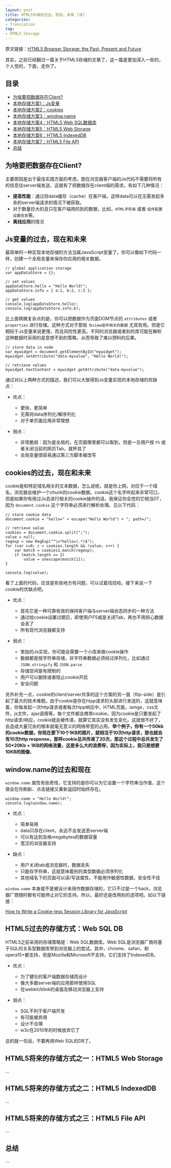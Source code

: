 ```yaml
---
layout: post
title: HTML5存储的过去，现在，未来 [译]
categories:
- Translation
tag:
- HTML5 Storage
---
```


原文链接：[HTML5 Browser Storage: the Past, Present and Future](http://www.sitepoint.com/html5-browser-storage-past-present-future/)

其实，之前已经翻过一篇关于HTML5存储的文章了，这一篇是更加深入一些的，个人觉的，下面，走你了。

## 目录

- [为啥要把数据存在Client?](#p1)
- [本地存储方案1：Js变量](#p2)
- [本地存储方案2：cookies](#p3)
- [本地存储方案3：window.name](#p4)
- [本地存储方案4：HTML5 Web SQL数据库](#p5)
- [本地存储方案5：HTML5 Web Storage](#p6)
- [本地存储方案6：HTML5 IndexedDB](#p7)
- [本地存储方案7：HTML5 File API](#p8)
- [总结](#p9)

## <a name="p1">为啥要把数据存在Client?</a>
主要原因是出于最佳实践方面的考虑。跑在浏览器客户端的Js代码不需要将所有的信息往server端发送，这就有了把数据存在client端的需求。有如下几种情况：

- **提高性能**：通过将data缓存（cache）在客户端，这样data可以在无需发起多余的server端请求的情况下被获取。
- 对于数量巨大的且只在客户端用的到的数据，比如，`HTML字符串` 或者 `组件配置设置信息`等。
- **离线应用**的情况

## <a name="p2">Js变量的过去，现在和未来</a>
最简单的一种实现本地存储的方法当属JavaScript变量了。你可以像如下代码一样，创建一个全局变量来保存你应用的相关数据。

	// global application storage
	var appDataStore = {};

	// set values
	appDataStore.hello = "Hello World!";
	appDataStore.info = { a:1, b:2, c:3 };

	// get values
	console.log(appDataStore.hello);
	console.log(appDataStore.info.b);

比上面稍微复杂点的是，你可以把数据作为页面DOM节点的 `attributes` 或者 `properties` 进行存储。这种方式对于那些 `与view组件相关的数据` 尤其有用。但是它相较于Js变量来说更慢，而且风险性更高。不同的浏览器或者别的库可能在解析这种数据时采用的是意想不到的策略，从而导致了难以预料的后果。

	// store data in node
	var mywidget = document.getElementById("mywidget");
	mywidget.setAttribute("data-myvalue", "Hello World!");

	// retrieve values
	mywidget.textContent = mywidget.getAttribute("data-myvalue");

通过对以上两种方式的描述，我们可以大致得到Js变量实现的本地存储的优缺点：

- 优点：
	+ 更快，更简单
	+ 无需将data序列化/解序列化
	+ 对于单页面应用非常理想

- 弱点：
	+ 非常脆弱：因为是全局的，在页面哪里都可以取到，但是一旦用户按 `F5` 或者关闭当前的网页Tab，就杯具了
	+ 全局变量很容易通过第三方脚本被改写

## <a name="p3">cookies的过去，现在和未来</a>
cookie是和特定域名相关的文本数据，怎么说呢，就是你上网，对应于一个域名，浏览器会维护一个chunk的cookie数据。cookie这个名字听起来非常可口，但是如果你有用过Js去进行相关的cookie操作的话，我保证你会觉的它相当DT，因为 `document.cookie` 这个字符串必须进行解析处理。见以下代码：

	// store cookie data
	document.cookie = "hello=" + escape("Hello World") + "; path=/";

	// retrieve value
	cookies = document.cookie.split(";");
	value = null;
	regexp = new RegExp("^\s*hello=(.*)$");
	for (var c=0; c < cookies.length && !value; c++) {
		var match = cookies1.match(regexp);
		if (match.length == 2)
			value = unescape(match[1]);
	}

	console.log(value);

看了上面的代码，应该是有些地方有问题，可以试着找找哈。接下来说一下cookie的优缺点吧。

- 优点：
	+ 首先它是一种可靠有效的保持客户端与server端状态同步的一种方法
	+ 通过给cookie设置过期日，即使用户F5或是关闭Tab，再也不用担心数据会丢了
	+ 所有现代浏览器都支持

- 弱点：
	+ 笨拙的Js实现，你可能会需要一个小库来做cookie操作
	+ 数据都是按字符串存储，非字符串数据必须经过序列化，比如通过 `JSON.stringify` 和 `JSON.parse`
	+ 存储空间是有限制的
	+ 用户可以删除或者阻止cookie开启
	+ 安全问题

另外补充一点，cookie的client/server共享的这个方案的另一面（flip-side）是引起了最大的技术难题。由于cookie是存在htpp请求的头部进行发送的，这就意味着，你每发起一次http请求或者每次htpp响应中，HTML页面，iamge，css文件，js文件，ajax调用等，每个文件都会携带cookie，因为cookie是只要发起了http请求/响应，cookie就会被传递，就算它其实没有发生变化。这就很不好了，会造成大量冗余的根本就毫无意义的网络带宽的占用。**举个例子，你有一个50kb的cookie数据，你现在要下10个1KB的图片，就相当于10次http请求，那也就会有10次http response，那样cookie总共传递了20次，那这个过程中总共发生了50*20Kb + 1KB的网络流量，这是多么大的浪费呀，因为实际上，我只是想要10KB的图像**。

## <a name="p4">window.name的过去和现在</a>
`window.name` 属性有些奇怪，它支持的是你可以为它设置一个字符串当作值，这个值会在你刷新、点击链接又重新返回时始终存在。

	window.name = "Hello World!";
	console.log(window.name);

- 优点：
	+ 简单易用
	+ data只存在client，永远不会发送至server端
	+ 可以有达到及格megabytes的数据容量
	+ 宽泛的浏览器支持

- 缺点：
	+ 用户关闭tab或浏览器时，数据丢失
	+ 只能存字符串，这就意味着别的类型数据必须序列化
	+ 其他域名下的页面可以读/写该属性，不能用作敏感性数据，安全性不佳

`window.name` 本身就不是被设计来用作数据存储的，它只不过是一个hack，浏览器厂商随时都有可能停止对它的支持。所以，最好还是改用别的选项吧。如以下链接：

[How to Write a Cookie-less Session Library for JavaScript](http://www.sitepoint.com/javascript-session-variable-library/)

## <a name="p5">HTML5过去的存储方式：Web SQL DB</a>
HTML5之前采用的存储策略是：Web SQL数据库。Web SQL是浏览器厂商将基于SQL的关系型数据库带到浏览器上的尝试。其中，chrome、safari、和opera15+都支持，但是Mozilla和Microsoft不支持，它们支持了IndexedDB。

- 优点：
	+ 为了健壮的客户端数据存储而设计
	+ 像大多数server端的应用那样使用SQL
	+ 在webkit/blink的桌面及移动浏览器上支持

- 弱点：
	+ SQL不利于客户端开发
	+ 有可能被弃用
	+ 设计不合理
	+ w3c在2010年的时候放弃它了

总的就一句话，不要再用Web SQL的DB了。

## <a name="p6">HTML5将来的存储方式之一：HTML5 Web Storage</a>
...

## <a name="p7">HTML5将来的存储方式之二：HTML5 IndexedDB</a>
...

## <a name="p8">HTML5将来的存储方式之三：HTML5 File API</a>
...

## <a name="p9">总结</a>
...